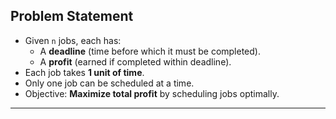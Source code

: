## Problem Statement

- Given `n` jobs, each has:
    - A **deadline** (time before which it must be completed).
    - A **profit** (earned if completed within deadline).
- Each job takes **1 unit of time**.
- Only one job can be scheduled at a time.
- Objective: **Maximize total profit** by scheduling jobs optimally.

---